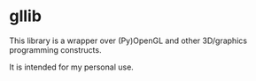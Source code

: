# gllib

This library is a wrapper over (Py)OpenGL and other 3D/graphics programming constructs.

It is intended for my personal use.
